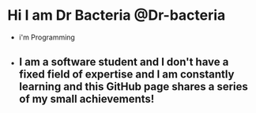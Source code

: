 # Hi I am Dr Bacteria @Dr-bacteria
- i'm Programming
- <h2>
  I am a software student and I don't have a fixed field of expertise and I am constantly learning and this GitHub page shares a series of my small achievements!
</h2>

<a href="#"><i class="fa-brands fa-telegram"></i></a>
